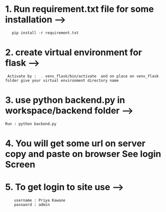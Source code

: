 #	1. Run requirement.txt file for some installation -->
	   pip install -r requirement.txt 

#	2. create virtual environment for flask -->
	 Activate by :  . venv_flask/bin/activate  and on place on venv_flask folder give your virtual environment directory name

#	3. use python backend.py in workspace/backend folder -->
	Run : python backend.py

#	4. You will get some url on server copy and paste on browser See login Screen

#	5. To get login to site use -->
		username : Priya Kawane
		password : admin

